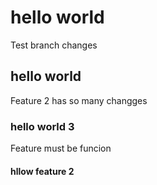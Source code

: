 # hello world 
Test branch changes 
## hello world 
Feature 2 has so many changges
### hello world 3
Feature must be funcion
#### hllow feature 2
